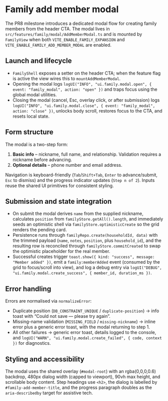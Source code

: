 # Family add member modal

The PR8 milestone introduces a dedicated modal flow for creating family members from the header CTA. The modal lives in `src/features/family/modal/AddMemberModal.ts` and is mounted by `FamilyView` when both `VITE_ENABLE_FAMILY_EXPANSION` and `VITE_ENABLE_FAMILY_ADD_MEMBER_MODAL` are enabled.

## Launch and lifecycle

- `FamilyShell` exposes a setter on the header CTA; when the feature flag is active the view wires this to `mountAddMemberModal`.
- Opening the modal logs `logUI("INFO", "ui.family.modal.open", { event: "family_modal", action: "open" })` and traps focus using the global modal utilities.
- Closing the modal (cancel, Esc, overlay click, or after submission) logs `logUI("INFO", "ui.family.modal.close", { event: "family_modal", action: "close" })`, unlocks body scroll, restores focus to the CTA, and resets local state.

## Form structure

The modal is a two-step form:

1. **Basic info** – nickname, full name, and relationship. Validation requires a nickname before advancing.
2. **Optional details** – phone number and email address.

Navigation is keyboard-friendly (`Tab`/`Shift+Tab`, `Enter` to advance/submit, `Esc` to dismiss) and the progress indicator updates (`Step n of 2`). Inputs reuse the shared UI primitives for consistent styling.

## Submission and state integration

- On submit the modal derives `name` from the supplied nickname, calculates `position` from `familyStore.getAll().length`, and immediately seeds an optimistic shell via `familyStore.optimisticCreate` so the grid renders the pending card.
- Persistence runs through `familyRepo.create(householdId, data)` with the trimmed payload (`name`, `notes`, `position`, plus `household_id`), and the resulting row is reconciled through `familyStore.commitCreated` to swap the optimistic placeholder for the real member.
- Successful creates trigger `toast.show({ kind: "success", message: "Member added" })`, emit a `family:memberAdded` event (consumed by the grid to focus/scroll into view), and log a debug entry via `logUI("DEBUG", "ui.family.modal.create_success", { member_id, duration_ms })`.

## Error handling

Errors are normalised via `normalizeError`:

- Duplicate position (`DB_CONSTRAINT_UNIQUE` / `duplicate-position`) → info toast with “Could not save — please try again”.
- Missing-name validation (`MISSING_FIELD` / `missing-nickname`) → inline error plus a generic error toast, with the modal returning to step 1.
- All other failures → generic error toast, details logged to the console, and `logUI("WARN", "ui.family.modal.create_failed", { code, context })` for diagnostics.

## Styling and accessibility

The modal uses the shared overlay (`#modal-root`) with an rgba(0,0,0,0.6) backdrop, 480px dialog width (capped to viewport), 90vh max height, and scrollable body content. Step headings use `<h2>`, the dialog is labelled by `#family-add-member-title`, and the progress paragraph doubles as the `aria-describedby` target for assistive tech.

